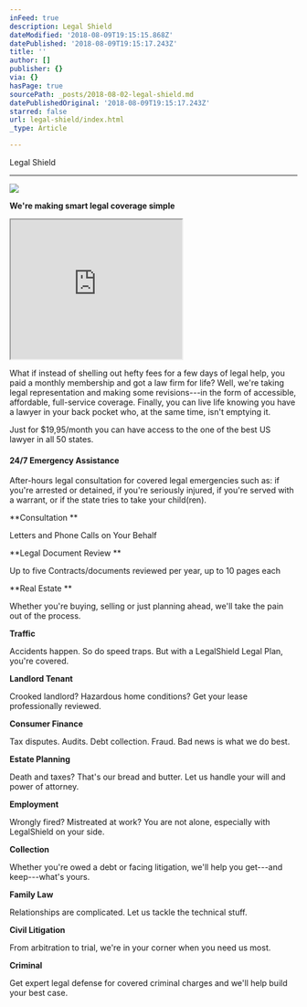 ```yaml
---
inFeed: true
description: Legal Shield
dateModified: '2018-08-09T19:15:15.868Z'
datePublished: '2018-08-09T19:15:17.243Z'
title: ''
author: []
publisher: {}
via: {}
hasPage: true
sourcePath: _posts/2018-08-02-legal-shield.md
datePublishedOriginal: '2018-08-09T19:15:17.243Z'
starred: false
url: legal-shield/index.html
_type: Article

---
```

Legal Shield

---

![](https://the-grid-user-content.s3-us-west-2.amazonaws.com/1093c854-0762-43d9-9f7d-a3aa59e529a0.jpg)

**We're making smart legal coverage simple**

<iframe src="https://the-grid.github.io/ed-userhtml/?g=eJzLKCkpKLbS10_OSE3Ozi8t0ctJTU_MKc7ITM1J0UvOz9W3Tywuzk_OTCxJtTU0NDI2NDAzsgAAFXISag" height="244" style=""></iframe>

What if instead of shelling out hefty fees for a few days of legal help, you paid a monthly membership and got a law firm for life? Well, we're taking legal representation and making some revisions---in the form of accessible, affordable, full-service coverage. Finally, you can live life knowing you have a lawyer in your back pocket who, at the same time, isn't emptying it.

Just for $19,95/month you can have access to the one of the best US lawyer in all 50 states. 

#### **24/7 Emergency Assistance**

After-hours legal consultation for covered legal emergencies such as: if you're arrested or detained, if you're seriously injured, if you're served with a warrant, or if the state tries to take your child(ren).

**Consultation **

Letters and Phone Calls on Your Behalf

**Legal Document Review 
**

Up to five Contracts/documents reviewed per year, up to 10 pages each

**Real Estate **

Whether you're buying, selling or just planning ahead, we'll take the pain out of the process.

**Traffic**

Accidents happen. So do speed traps. But with a LegalShield Legal Plan, you're covered.

**Landlord Tenant**

Crooked landlord? Hazardous home conditions? Get your lease professionally reviewed.

**Consumer Finance**

Tax disputes. Audits. Debt collection. Fraud. Bad news is what we do best.

**Estate Planning**

Death and taxes? That's our bread and butter. Let us handle your will and power of attorney.

**Employment**

Wrongly fired? Mistreated at work? You are not alone, especially with LegalShield on your side.

**Collection**

Whether you're owed a debt or facing litigation, we'll help you get---and keep---what's yours.

**Family Law**

Relationships are complicated. Let us tackle the technical stuff.

**Civil Litigation**

From arbitration to trial, we're in your corner when you need us most.

**Criminal**

Get expert legal defense for covered criminal charges and we'll help build your best case.
